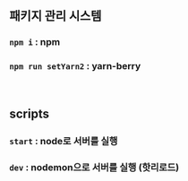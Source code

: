 ## 패키지 관리 시스템
### `npm i` : npm
### `npm run setYarn2` : yarn-berry

<br>

## scripts
### `start` : node로 서버를 실행
### `dev` : nodemon으로 서버를 실행 (핫리로드)
